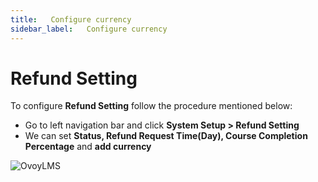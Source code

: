 ```yaml
---
title:   Configure currency
sidebar_label:   Configure currency
---
```


# Refund Setting

To configure **Refund Setting**  follow the procedure mentioned below:


- Go to left navigation bar and click  **System Setup > Refund Setting**
- We can set **Status, Refund Request Time(Day), Course Completion Percentage** and **add currency**

![OvoyLMS](/assets/ovoy/refund_setting.png)
